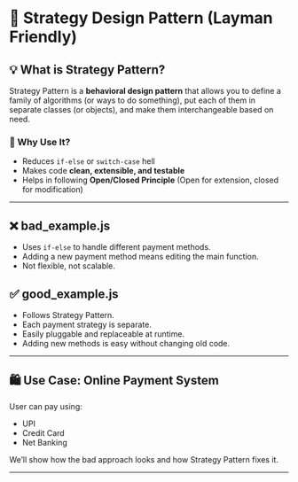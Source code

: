 # 🧠 Strategy Design Pattern (Layman Friendly)

## 💡 What is Strategy Pattern?

Strategy Pattern is a **behavioral design pattern** that allows you to define a family of algorithms (or ways to do something), put each of them in separate classes (or objects), and make them interchangeable based on need.

### 🤷 Why Use It?

- Reduces `if-else` or `switch-case` hell
- Makes code **clean, extensible, and testable**
- Helps in following **Open/Closed Principle** (Open for extension, closed for modification)

---

## ❌ bad_example.js

- Uses `if-else` to handle different payment methods.
- Adding a new payment method means editing the main function.
- Not flexible, not scalable.

## ✅ good_example.js

- Follows Strategy Pattern.
- Each payment strategy is separate.
- Easily pluggable and replaceable at runtime.
- Adding new methods is easy without changing old code.

---

## 🛍 Use Case: Online Payment System

User can pay using:
- UPI
- Credit Card
- Net Banking

We’ll show how the bad approach looks and how Strategy Pattern fixes it.

---
